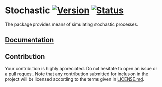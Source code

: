 # Stochastic [![Version][version-img]][version-url] [![Status][status-img]][status-url]

The package provides means of simulating stochastic processes.

## [Documentation][doc]

## Contribution

Your contribution is highly appreciated. Do not hesitate to open an issue or a
pull request. Note that any contribution submitted for inclusion in the project
will be licensed according to the terms given in [LICENSE.md](LICENSE.md).

[doc]: https://stainless-steel.github.io/stochastic
[status-img]: https://travis-ci.org/stainless-steel/stochastic.svg?branch=master
[status-url]: https://travis-ci.org/stainless-steel/stochastic
[version-img]: https://img.shields.io/crates/v/stochastic.svg
[version-url]: https://crates.io/crates/stochastic
